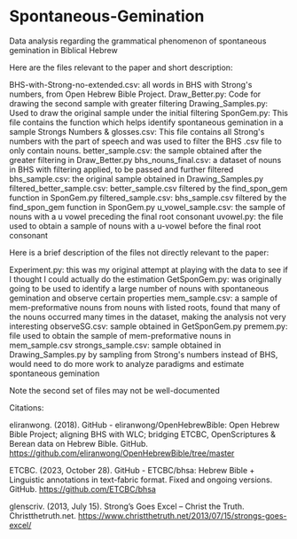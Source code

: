 # Spontaneous-Gemination
Data analysis regarding the grammatical phenomenon of spontaneous gemination in Biblical Hebrew

Here are the files relevant to the paper and short description:

BHS-with-Strong-no-extended.csv: all words in BHS with Strong's numbers, from Open Hebrew Bible Project.
Draw_Better.py: Code for drawing the second sample with greater filtering
Drawing_Samples.py: Used to draw the original sample under the initial filtering
SponGem.py: This file contains the function which helps identify spontaneous gemination in a sample
Strongs Numbers & glosses.csv: This file contains all Strong's numbers with the part of speech and was used to filter the BHS .csv file to only contain nouns.
better_sample.csv: the sample obtained after the greater filtering in Draw_Better.py
bhs_nouns_final.csv: a dataset of nouns in BHS with filtering applied, to be passed and further filtered
bhs_sample.csv: the original sample obtained in Drawing_Samples.py
filtered_better_sample.csv: better_sample.csv filtered by the find_spon_gem function in SponGem.py
filtered_sample.csv: bhs_sample.csv filtered by the find_spon_gem function in SponGem.py
u_vowel_sample.csv: the sample of nouns with a u vowel preceding the final root consonant
uvowel.py: the file used to obtain a sample of nouns with a u-vowel before the final root consonant

Here is a brief description of the files not directly relevant to the paper:

Experiment.py: this was my original attempt at playing with the data to see if I thought I could actually do the estimation
GetSponGem.py: was originally going to be used to identify a large number of nouns with spontaneous gemination and observe certain properties
mem_sample.csv: a sample of mem-preformative nouns from nouns with listed roots, found that many of the nouns occurred many times in the dataset, making the analysis not very interesting
observeSG.csv: sample obtained in GetSponGem.py
premem.py: file used to obtain the sample of mem-preformative nouns in mem_sample.csv
strongs_sample.csv: sample obtained in Drawing_Samples.py by sampling from Strong's numbers instead of BHS, would need to do more work to analyze paradigms and estimate spontaneous gemination

Note the second set of files may not be well-documented

Citations:

eliranwong. (2018). GitHub - eliranwong/OpenHebrewBible: Open Hebrew Bible Project; aligning BHS with WLC;     bridging ETCBC, OpenScriptures & Berean data on Hebrew Bible. GitHub.   https://github.com/eliranwong/OpenHebrewBible/tree/master

ETCBC. (2023, October 28). GitHub - ETCBC/bhsa: Hebrew Bible + Linguistic annotations in text-fabric format. Fixed and ongoing versions. GitHub. https://github.com/ETCBC/bhsa

glenscriv. (2013, July 15). Strong’s Goes Excel – Christ the Truth. Christthetruth.net. https://www.christthetruth.net/2013/07/15/strongs-goes-excel/


